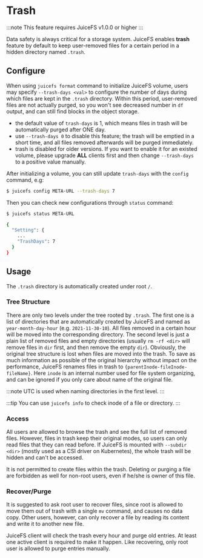 # Trash

:::note
This feature requires JuiceFS v1.0.0 or higher
:::

Data safety is always critical for a storage system. JuiceFS enables **trash** feature by default to keep user-removed files for a certain period in a hidden directory named `.trash`.

## Configure

When using `juicefs format` command to initialize JuiceFS volume, users may specify `--trash-days <val>` to configure the number of days during which files are kept in the `.trash` directory. Within this period, user-removed files are not actually purged, so you won't see decreased number in `df` output, and can still find blocks in the object storage.

- the default value of `trash-days` is 1, which means files in trash will be automatically purged after ONE day.
- use `--trash-days 0` to disable this feature; the trash will be emptied in a short time, and all files removed afterwards will be purged immediately.
- trash is disabled for older versions. If you want to enable it for an existed volume, please upgrade **ALL** clients first and then change `--trash-days` to a positive value manually.

After initializing a volume, you can still update `trash-days` with the `config` command, e.g:

```bash
$ juicefs config META-URL --trash-days 7
```

Then you can check new configurations through `status` command:

```bash
$ juicefs status META-URL

{
  "Setting": {
    ...
    "TrashDays": 7
  }
}
```

## Usage

The `.trash` directory is automatically created under root `/`.

### Tree Structure

There are only two levels under the tree rooted by `.trash`. The first one is a list of directories that are automatically created by JuiceFS and named as `year-month-day-hour` (e.g. `2021-11-30-10`). All files removed in a certain hour will be moved into the corresponding directory. The second level is just a plain list of removed files and empty directories (usually `rm -rf <dir>` will remove files in `dir` first, and then remove the empty `dir`). Obviously, the original tree structure is lost when files are moved into the trash. To save as much information as possible of the original hierarchy without impact on the performance, JuiceFS renames files in trash to `{parentInode-fileInode-fileName}`. Here `inode` is an internal number used for file system organizing, and can be ignored if you only care about name of the original file.

:::note
UTC is used when naming directories in the first level.
:::

:::tip
You can use `juicefs info` to check inode of a file or directory.
:::

### Access

All users are allowed to browse the trash and see the full list of removed files. However, files in trash keep their original modes, so users can only read files that they can read before. If JuiceFS is mounted with `--subdir <dir>` (mostly used as a CSI driver on Kubernetes), the whole trash will be hidden and can't be accessed.

It is not permitted to create files within the trash. Deleting or purging a file are forbidden as well for non-root users, even if he/she is owner of this file.

### Recover/Purge

It is suggested to ask root user to recover files, since root is allowed to move them out of trash with a single `mv` command, and causes no data copy. Other users, however, can only recover a file by reading its content and write it to another new file.

JuiceFS client will check the trash every hour and purge old entries. At least one active client is required to make it happen. Like recovering, only root user is allowed to purge entries manually.
